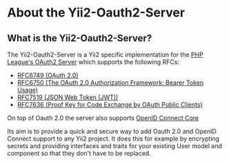 About the Yii2-Oauth2-Server
============================

What is the Yii2-Oauth2-Server?
-------------------------------

The Yii2-Oauth2-Server is a Yii2 specific implementation for the [PHP League's OAuth2 Server](https://oauth2.thephpleague.com/)
which supports the following RFCs:

* [RFC6749 (OAuth 2.0)](https://tools.ietf.org/html/rfc6749)
* [RFC6750 (The OAuth 2.0 Authorization Framework: Bearer Token Usage)](https://tools.ietf.org/html/rfc6750)
* [RFC7519 (JSON Web Token (JWT))](https://tools.ietf.org/html/rfc7519)
* [RFC7636 (Proof Key for Code Exchange by OAuth Public Clients)](https://tools.ietf.org/html/rfc7636)

On top of Oauth 2.0 the server also supports [OpenID Connect Core](https://openid.net/specs/openid-connect-core-1_0.html)

Its aim is to provide a quick and secure way to add Oauth 2.0 and OpenID Connect support to any Yii2 project.
It does this for example by encrypting secrets and providing interfaces and traits for your existing User model and
component so that they don't have to be replaced.
